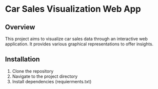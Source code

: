 # Car Sales Visualization Web App

## Overview
This project aims to visualize car sales data through an interactive web application. It provides various graphical representations to offer insights.

## Installation
1. Clone the repository
2. Navigate to the project directory
3. Install dependencies (requierments.txt)
